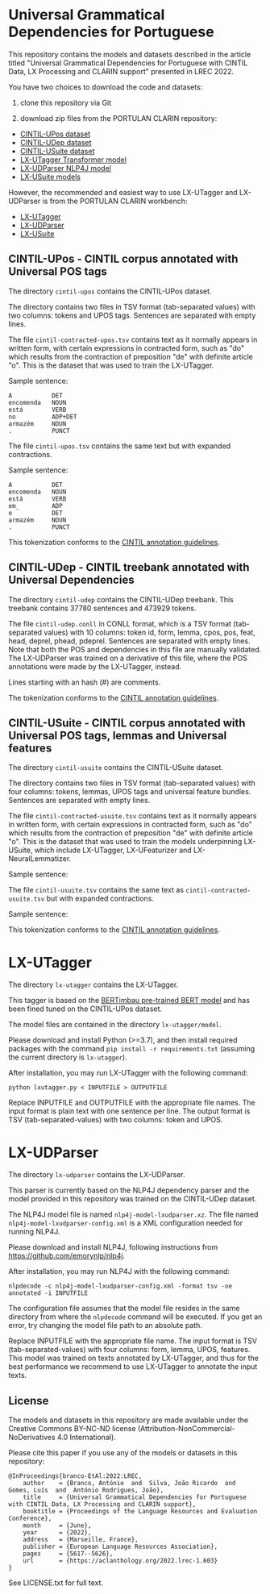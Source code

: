 # Universal Grammatical Dependencies for Portuguese

This repository contains the models and datasets described in the article titled "Universal Grammatical Dependencies for Portuguese with CINTIL Data, LX Processing and CLARIN support" presented in LREC 2022.


You have two choices to download the code and datasets:

1. clone this repository via Git

2. download zip files from the PORTULAN CLARIN repository:

* [CINTIL-UPos dataset](https://hdl.handle.net/21.11129/0000-000E-8B30-F)
* [CINTIL-UDep dataset](https://hdl.handle.net/21.11129/0000-000E-8B2E-3)
* [CINTIL-USuite dataset]()
* [LX-UTagger Transformer model](https://hdl.handle.net/21.11129/0000-000E-8B2F-2)
* [LX-UDParser NLP4J model](https://hdl.handle.net/21.11129/0000-000E-8B31-E) 
* [LX-USuite models]()

However, the recommended and easiest way to use LX-UTagger and LX-UDParser is from the PORTULAN CLARIN workbench:

* [LX-UTagger](https://portulanclarin.net/workbench/lx-utagger/)
* [LX-UDParser](https://portulanclarin.net/workbench/lx-udparser/)
* [LX-USuite](https://portulanclarin.net/workbench/lx-usuite/)

## CINTIL-UPos - CINTIL corpus annotated with Universal POS tags

The directory `cintil-upos` contains the CINTIL-UPos dataset.

The directory contains two files in TSV format (tab-separated values) with two columns: tokens and UPOS tags.
Sentences are separated with empty lines.

The file `cintil-contracted-upos.tsv` contains text as it normally appears in written form, with certain expressions in contracted form, such as "do" which results from the contraction of preposition "de" with definite article "o".  This is the dataset that was used to train the LX-UTagger.

Sample sentence:

    A           DET
    encomenda   NOUN
    está        VERB
    no          ADP+DET
    armazém     NOUN
    .           PUNCT
    

The file `cintil-upos.tsv` contains the same text but with expanded contractions.

Sample sentence:

    A           DET
    encomenda   NOUN
    está        VERB
    em_         ADP
    o           DET
    armazém     NOUN
    .           PUNCT

This tokenization conforms to the [CINTIL annotation guidelines](http://www.di.fc.ul.pt/~ahb/pubs/2005BarretoBrancoMendesEtAl.pdf).

## CINTIL-UDep - CINTIL treebank annotated with Universal Dependencies

The directory `cintil-udep` contains the CINTIL-UDep treebank.
This treebank contains 37780 sentences and 473929 tokens.

The file `cintil-udep.conll` in CONLL format, which is a TSV format (tab-separated values) with 10 columns: token id, form, lemma, cpos, pos, feat, head, deprel, phead, pdeprel.
Sentences are separated with empty lines.  Note that both the POS and dependencies in this file are manually validated.  The LX-UDParser was trained on a derivative of this file, where the POS annotations were made by the LX-UTagger, instead.

Lines starting with an hash (#) are comments.

The tokenization conforms to the [CINTIL annotation guidelines](http://www.di.fc.ul.pt/~ahb/pubs/2005BarretoBrancoMendesEtAl.pdf).

## CINTIL-USuite - CINTIL corpus annotated with Universal POS tags, lemmas and Universal features

The directory `cintil-usuite` contains the CINTIL-USuite dataset.

The directory contains two files in TSV format (tab-separated values) with four columns: tokens, lemmas, UPOS tags and universal feature bundles.
Sentences are separated with empty lines.

The file `cintil-contracted-usuite.tsv` contains text as it normally appears in written form, with certain expressions in contracted form, such as "do" which results from the contraction of preposition "de" with definite article "o".  This is the dataset that was used to train the models underpinning LX-USuite, which include LX-UTagger, LX-UFeaturizer and LX-NeuralLemmatizer.

Sample sentence:

The file `cintil-usuite.tsv` contains the same text as `cintil-contracted-usuite.tsv` but with expanded contractions.

Sample sentence:


This tokenization conforms to the [CINTIL annotation guidelines](http://www.di.fc.ul.pt/~ahb/pubs/2005BarretoBrancoMendesEtAl.pdf).

# LX-UTagger

The directory `lx-utagger` contains the LX-UTagger.

This tagger is based on the [BERTimbau pre-trained BERT model](https://github.com/neuralmind-ai/portuguese-bert) and has been fined tuned on the CINTIL-UPos dataset.

The model files are contained in the directory `lx-utagger/model`.

Please download and install Python (>=3.7), and then install required packages with the command `pip install -r requirements.txt` (assuming the current directory is `lx-utagger`).

After installation, you may run LX-UTagger with the following command:

    python lxutagger.py < INPUTFILE > OUTPUTFILE

Replace INPUTFILE and OUTPUTFILE with the appropriate file names.  The input format is plain text with one sentence per line.
The output format is TSV (tab-separated-values) with two columns: token and UPOS.

# LX-UDParser

The directory `lx-udparser` contains the LX-UDParser.

This parser is currently based on the NLP4J dependency parser and the model provided in this repository was trained on the CINTIL-UDep dataset.

The NLP4J model file is named `nlp4j-model-lxudparser.xz`.
The file named `nlp4j-model-lxudparser-config.xml` is a XML configuration needed for running NLP4J.

Please download and install NLP4J, following instructions from https://github.com/emorynlp/nlp4j.

After installation, you may run NLP4J with the following command:

    nlpdecode -c nlp4j-model-lxudparser-config.xml -format tsv -oe annotated -i INPUTFILE

The configuration file assumes that the model file resides in the same directory from where the `nlpdecode` command will be executed.  If you get an error, try changing the model file path to an absolute path.

Replace INPUTFILE with the appropriate file name.  The input format is TSV (tab-separated-values) with four columns: form, lemma, UPOS, features.
This model was trained on texts annotated by LX-UTagger, and thus for the best performance we recommend to use LX-UTagger to annotate the input texts.

## License

The models and datasets in this repository are made available under the Creative Commons BY-NC-ND license (Attribution-NonCommercial-NoDerivatives 4.0 International).

Please cite this paper if you use any of the models or datasets in this repository:

    @InProceedings{branco-EtAl:2022:LREC,
        author    = {Branco, António  and  Silva, João Ricardo  and  Gomes, Luís  and  António Rodrigues, João},
        title     = {Universal Grammatical Dependencies for Portuguese with CINTIL Data, LX Processing and CLARIN support},
        booktitle = {Proceedings of the Language Resources and Evaluation Conference},
        month     = {June},
        year      = {2022},
        address   = {Marseille, France},
        publisher = {European Language Resources Association},
        pages     = {5617--5626},
        url       = {https://aclanthology.org/2022.lrec-1.603}
    }

See LICENSE.txt for full text.

